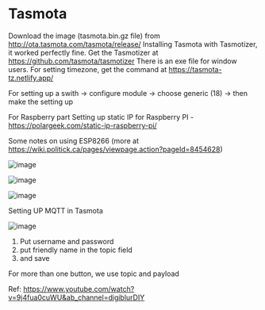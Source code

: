 # Tasmota

Download the image (tasmota.bin.gz file) from http://ota.tasmota.com/tasmota/release/
Installing Tasmota with Tasmotizer, it worked perfectly fine. Get the Tasmotizer at https://github.com/tasmota/tasmotizer
There is an exe file for window users.
For setting timezone, get the command at https://tasmota-tz.netlify.app/

For setting up a swith -> configure module -> choose generic (18) -> then make the setting up

For Raspberry part
Setting up static IP for Raspberry PI - https://polargeek.com/static-ip-raspberry-pi/

Some notes on using ESP8266 (more at https://wiki.politick.ca/pages/viewpage.action?pageId=8454628)

![image](https://user-images.githubusercontent.com/16104631/200354673-5c4d0114-e3ee-41ad-9bbf-06a5f9adaa65.png)

![image](https://user-images.githubusercontent.com/16104631/200355128-d8e0e11d-7e60-405a-823a-c895de02e63e.png)


![image](https://user-images.githubusercontent.com/16104631/212595891-340ca250-fc7a-40d0-92af-64f1599359be.png)


Setting UP MQTT in Tasmota

![image](https://user-images.githubusercontent.com/16104631/213329857-0160d4da-11f7-4918-a354-ab12b696af8c.png)

1. Put username and password
2. put friendly name in the topic field
3. and save

For more than one button, we use topic and payload

Ref: https://www.youtube.com/watch?v=9j4fua0cuWU&ab_channel=digiblurDIY
